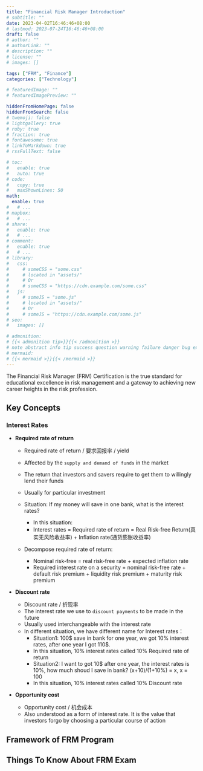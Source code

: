 ```yaml
---
title: "Financial Risk Manager Introduction"
# subtitle: ""
date: 2023-04-02T16:46:46+08:00
# lastmod: 2023-07-24T16:46:46+08:00
draft: false
# author: ""
# authorLink: ""
# description: ""
# license: ""
# images: []

tags: ["FRM", "Finance"]
categories: ["Technology"]

# featuredImage: ""
# featuredImagePreview: ""

hiddenFromHomePage: false
hiddenFromSearch: false
# twemoji: false
# lightgallery: true
# ruby: true
# fraction: true
# fontawesome: true
# linkToMarkdown: true
# rssFullText: false

# toc:
#   enable: true
#   auto: true
# code:
#   copy: true
#   maxShownLines: 50
math:
  enable: true
#   # ...
# mapbox:
#   # ...
# share:
#   enable: true
#   # ...
# comment:
#   enable: true
#   # ...
# library:
#   css:
#     # someCSS = "some.css"
#     # located in "assets/"
#     # Or
#     # someCSS = "https://cdn.example.com/some.css"
#   js:
#     # someJS = "some.js"
#     # located in "assets/"
#     # Or
#     # someJS = "https://cdn.example.com/some.js"
# seo:
#   images: []

# admonition:
# {{< admonition tip>}}{{< /admonition >}}
# note abstract info tip success question warning failure danger bug example quote
# mermaid:
# {{< mermaid >}}{{< /mermaid >}}
---
```


The Financial Risk Manager (FRM) Certification is the true standard for educational excellence in risk management and a gateway to achieving new career heights in the risk profession.

<!--more-->

## Key Concepts

### Interest Rates

+ **Required rate of return**

  + Required rate of return / 要求回报率 / yield
  + Affected by the `supply and demand of funds` in the market
  + The return that investors and savers require to get them to willingly lend their funds
  + Usually for particular investment

  + Situation: If my money will save in one bank, what is the interest rates?
    + In this situation:
    + Interest rates = Required rate of return = Real Risk-free Return(真实无风险收益率) + Inflation rate(通货膨胀收益率)
  + Decompose required rate of return:
    + Nominal risk-free = real risk-free rate + expected inflation rate
    + Required interest rate on a security = nominal risk-free rate + default risk premium + liquidity risk premium + maturity risk premium

+ **Discount rate**

  + Discount rate / 折现率
  + The interest rate we use to `discount payments` to be made in the future
  + Usually used interchangeable with the interest rate
  + In different situation, we have different name for Interest rates：
    + Situation1: 100$ save in bank for one year, we got 10% interest rates, after one year I got 110$. 
    + In this situation, 10% interest rates called 10% Required rate of return
    + Situation2: I want to got 10$ after one year, the interest rates is 10%, how much shoud I save in bank? (x+10)/(1+10%) = x, x = 100
    + In this situation, 10% interest rates called 10% Discount rate

+ **Opportunity cost**

  + Opportunity cost / 机会成本
  + Also understood as a form of interest rate. It is the value that investors forgo by choosing a particular course of action

## Framework of FRM Program

## Things To Know About FRM Exam
